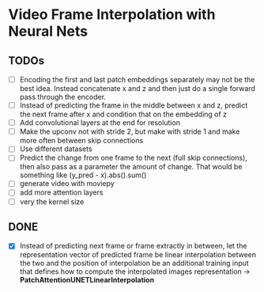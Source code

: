 # Video Frame Interpolation with Neural Nets

## TODOs
- [ ] Encoding the first and last patch embeddings separately may not be the best idea. Instead concatenate x and z and then just do a single forward pass through the encoder.
- [ ] Instead of predicting the frame in the middle between x and z, predict the next frame after x and condition that on the embedding of z
- [ ] Add convolutional layers at the end for resolution
- [ ] Make the upconv not with stride 2, but make  with stride 1 and make more  often between skip connections
- [ ] Use different datasets
- [ ] Predict the change from one frame to the next (full skip connections), then also pass as a parameter the amount of change. That would be something like (y_pred - x).abs().sum()
- [ ] generate video with moviepy
- [ ] add more attention layers
- [ ] very the kernel size

## DONE
- [x] Instead of predicting next frame or frame extractly in between, let the representation vector of predicted frame be linear interpolation between the two and the position of interpolation be an additional training input that defines how to compute the interpolated images representation -> **PatchAttentionUNETLinearInterpolation**
